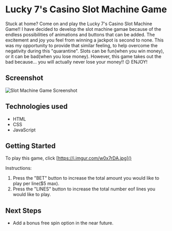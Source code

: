 # Lucky 7's Casino Slot Machine Game
Stuck at home? Come on and play the Lucky 7's Casino Slot Machine Game!! 
I have decided to develop the slot machine gamae because of the endless possibilities of animations and buttons that can be added.
The excitement and joy you feel from winning a jackpot is second to none.
This was my opportunity to provide that similar feeling, to help overcome the negativity during this "quarantine".
Slots can be fun(when you win money), or it can be bad(when you lose money).
However, this game takes out the bad because... you will actually never lose your money!! :wink:
ENJOY!



## Screenshot

![Slot Machine Game Screenshot](https://i.imgur.com/q0RlMT9.jpg)

## Technologies used
* HTML
* CSS
* JavaScript

## Getting Started

To play this game, click [https://i.imgur.com/w0x7rDA.jpg]()

Instructions:

1. Press the "BET" button to increase the total amount you would like to play per line($5 max).
2. Press the "LINES" button to increase the total number eof lines you would like to play.


## Next Steps
* Add a bonus free spin option in the near future.